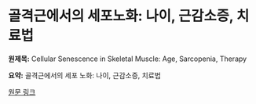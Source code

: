 # 골격근에서의 세포노화: 나이, 근감소증, 치료법

**원제목:** Cellular Senescence in Skeletal Muscle: Age, Sarcopenia, Therapy

**요약:** 골격근에서의 세포 노화: 나이, 근감소증, 치료법

[원문 링크](https://scholar.google.com/scholar_url?url=https://link.springer.com/article/10.1134/S0022093025030147&hl=ko&sa=X&d=4671344686604505308&ei=6ip1aP7yGqfP6rQPzZnHyQg&scisig=AAZF9b-n766FRRBrTcE9HnSItikA&oi=scholaralrt&hist=BNQUaiIAAAAJ:4194664020395684445:AAZF9b_TzIPymSVgtfY0-wQeg1SL&html=&pos=3&folt=kw-top)
